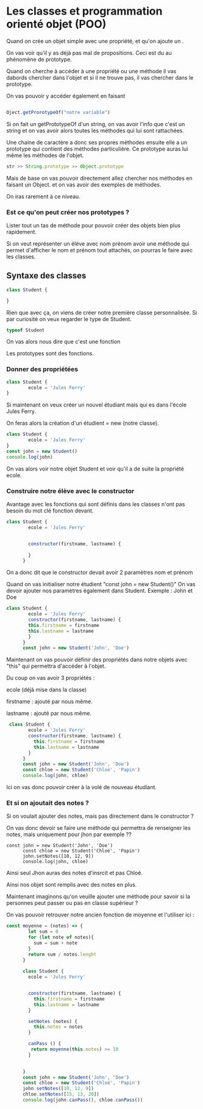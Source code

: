 # Les classes et programmation orienté objet (POO)

Quand on crée un objet simple avec une propriété, et qu'on ajoute un .

On vas voir qu'il y as déjà pas mal de propositions. Ceci est du au phénomène de prototype.

Quand on cherche à accéder à une propriété ou une méthode il vas dabords chercher dans l'objet et si il ne trouve pas, il vas chercher dans le prototype.

On vas pouvoir y accéder également en faisant

```js

Oject.getProrotypeOf("notre variable")

```

Si on fait un getPrototypeOf d'un string, 
on vas avoir l'info que c'est un string et on vas avoir alors toutes les méthodes qui lui sont rattachées. 

Une chaine de caractère a donc ses propres méthodes ensuite elle a un prototype qui contient des méthodes particulière. Ce prototype auras lui même les méthodes de l'objet. 

```js
str >> String.prototype >> Object.prototype
```
Mais de base on vas pouvoir directement allez chercher nos méthodes en faisant un Object. et on vas avoir des exemples de méthodes. 

On iras rarement à ce niveau. 

### Est ce qu'on peut créer nos prototypes ?

Lister tout un tas de méthode pour pouvoir créer des objets bien plus rapidement. 

Si on veut représenter un éléve avec nom prénom avoir une méthode qui permet d'afficher le nom et prénom tout attachés, on pourras le faire avec les classes. 

## Syntaxe des classes


```js
class Student {

}
```
Rien que avec ça, on viens de créer notre première classe personnalisée. 
Si par curiosité on veux regarder le type de Student.

```js
typeof Student
```
On vas alors nous dire que c'est une fonction

Les prototypes sont des fonctions. 

### Donner des propriétées

```js
class Student {
        ecole = 'Jules Ferry'
}
```

Si maintenant on veux créer un nouvel étudiant mais qui es dans l'école Jules Ferry. 

On feras alors la création d'un étudient = new (notre classe).

```js
class Student {
        ecole = 'Jules Ferry'
}
const john = new Student()
console.log(john)
```
On vas alors voir notre objet Student et voir qu'il a de suite la propriété ecole. 

### Construire notre élève avec le constructor 

Avantage avec les fonctions qui sont définis dans les classes n'ont pas besoin du mot clé fonction devant. 

```js
class Student {
        ecole = 'Jules Ferry'


        constructor(firstname, lastname) {
 
        }
      }
```
On a donc dit que le constructor devait avoir 2 paramètres nom et prénom

Quand on vas initialiser notre étudient 
"const john = new Student()"
On vas devoir ajouter nos paramètres également dans Student. 
Exemple : John et Doe

```js
class Student {
        ecole = 'Jules Ferry'
        constructor(firstname, lastname) {
        this.firstname = firstname
        this.lastname = lastname
        }
      }
      const john = new Student('John', 'Doe')
```

Maintenant on vas pouvoir définir des propriétés dans notre objets avec "this" qui permettra d'accéder à l'objet. 

Du coup on vas avoir 3 propriétés : 

ecole (déjà mise dans la classe)

firstname : ajouté par nous même.

lastname : ajouté par nous même. 

```js
 class Student {
        ecole = 'Jules Ferry'
        constructor(firstname, lastname) {
          this.firstname = firstname
          this.lastname = lastname
        }
      }
      const john = new Student('John', 'Doe')
      const chloe = new Student('Chloé', 'Papin')
      console.log(john, chloe)
```
Ici on vas donc pouvoir créer à la volé de nouveau étudiant. 

### Et si on ajoutait des notes ?

Si on voulait ajouter des notes, mais pas directement dans le constructor ? 

On vas donc devoir se faire une méthode qui permettra de renseigner les notes, mais uniquement pour jhon par exemple ?? 

```jS
const john = new Student('John', 'Doe')
      const chloe = new Student('Chloé', 'Papin')
      john.setNotes([10, 12, 9])
      console.log(john, chloe)
```
Ainsi seul Jhon auras des notes d'insrcit et pas Chloé. 

Ainsi nos objet sont remplis avec des notes en plus. 

Maintenant imaginons qu'on veuille ajouter une méthode pour savoir si la personnes peut passer ou pas en classe supérieur ?

On vas pouvoir retrouver notre ancien fonction de moyenne et l'utiliser ici :

```js
const moyenne = (notes) => {
        let sum = 0 
        for (let note of notes){
          sum = sum + note
        }
        return sum / notes.lenght
      }
      
      class Student {
        ecole = 'Jules Ferry'


        constructor(firstname, lastname) {
          this.firstname = firstname
          this.lastname = lastname
        }

        setNotes (notes) {
          this.notes = notes
        }

        canPass () {
         return moyenne(this.notes) >= 10
        }

      
      }
      const john = new Student('John', 'Doe')
      const chloe = new Student('Chloé', 'Papin')
      john.setNotes([10, 12, 9])
      chloe.setNotes([15, 13, 20])
      console.log(john.canPass(), chloe.canPass())
```
